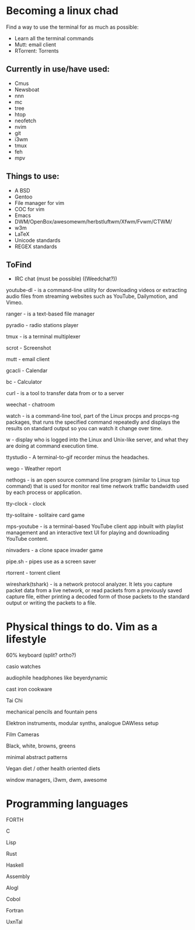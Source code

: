 # Becoming a linux chad
Find a way to use the terminal for as much as possible:
* Learn all the terminal commands
* Mutt: email client
* RTorrent: Torrents

## Currently in use/have used:
* Cmus
* Newsboat
* nnn
* mc
* tree
* htop
* neofetch
* nvim
* git
* i3wm
* tmux
* feh
* mpv

## Things to use:
* A BSD
* Gentoo
* File manager for vim
* COC for vim
* Emacs
* DWM/OpenBox/awesomewm/herbstluftwm/Xfwm/Fvwm/CTWM/
* w3m
* LaTeX
* Unicode standards
* REGEX standards

## ToFind
* IRC chat (must be possible) ((Weedchat?))

youtube-dl - is a command-line utility for downloading videos or extracting audio files from streaming websites such as YouTube, Dailymotion, and Vimeo.

​ranger - is a text-based file manager

​pyradio - radio stations player

​tmux - is a terminal multiplexer

​scrot - Screenshot

​mutt - email client

​gcacli - Calendar

​bc - Calculator

​curl - is a tool to transfer data from or to a server

​weechat - chatroom

​watch - is a command-line tool, part of the Linux procps and procps-ng packages, that runs the specified command repeatedly and displays the results on standard output so you can watch it change over time.

​w - display who is logged into the Linux and Unix-like server, and what they are doing at command execution time.

​ttystudio - A terminal-to-gif recorder minus the headaches.

​wego - Weather report

​nethogs - is an open source command line program (similar to Linux top command) that is used for monitor real time network traffic bandwidth used by each process or application.

​tty-clock - clock

​tty-solitaire - solitaire card game

​mps-youtube - is a terminal-based YouTube client app inbuilt with playlist management and an interactive text UI for playing and downloading YouTube content.

​ninvaders - a clone space invader game

​pipe.sh - pipes use as a screen saver

​rtorrent - torrent client

​wireshark(tshark) - is a network protocol analyzer. It lets you capture packet data from a live network, or read packets from a previously saved capture file, either printing a decoded form of those packets to the standard output or writing the packets to a file.


# Physical things to do. Vim as a lifestyle
60% keyboard (split? ortho?)

casio watches

audiophile headphones like beyerdynamic

cast iron cookware

Tai Chi

mechanical pencils and fountain pens

Elektron instruments, modular synths, analogue DAWless setup

Film Cameras

Black, white, browns, greens

minimal abstract patterns

Vegan diet / other health oriented diets

window managers, i3wm, dwm, awesome


# Programming languages

FORTH

C

Lisp

Rust

Haskell

Assembly

Alogl

Cobol

Fortran

UxnTal
